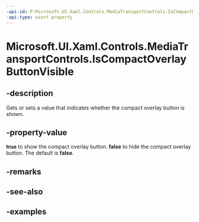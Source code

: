 ```yaml
---
-api-id: P:Microsoft.UI.Xaml.Controls.MediaTransportControls.IsCompactOverlayButtonVisible
-api-type: winrt property
---
```


<!-- Property syntax.
public bool IsCompactOverlayButtonVisible { get;  set; }
-->

# Microsoft.UI.Xaml.Controls.MediaTransportControls.IsCompactOverlayButtonVisible

## -description

Gets or sets a value that indicates whether the compact overlay button is shown.

## -property-value

**true** to show the compact overlay button. **false** to hide the compact overlay button. The default is **false**.

## -remarks

## -see-also

## -examples

